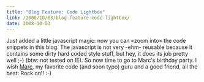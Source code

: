 ```yaml
---
title: "Blog Feature: Code Lightbox"
link: /2008/10/03/blog-feature-code-lightbox/
date: 2008-10-03
---
```



Just added a little javascript magic: now you can «zoom into» the code snippets in this blog. The javascript is not very -ehm- reusable because it contains some dirty hard coded style stuff, but hey, it does its job pretty well ;-) (btw: not tested on IE). So now time to go to Marc's birthday party. I wish [Marc](http://www.entropy.ch), my favorite code (and soon typo) guru and a good friend, all the best: Rock on!! :-)
